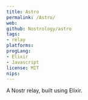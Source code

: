 ```yaml
---
title: Astro
permalink: /Astro/
web: 
github: Nostrology/astro
tags:
- relay 
platforms: 
progLang: 
- Elixir
- Javascript
license: MIT
nips:
---
```


A Nostr relay, built using Elixir.